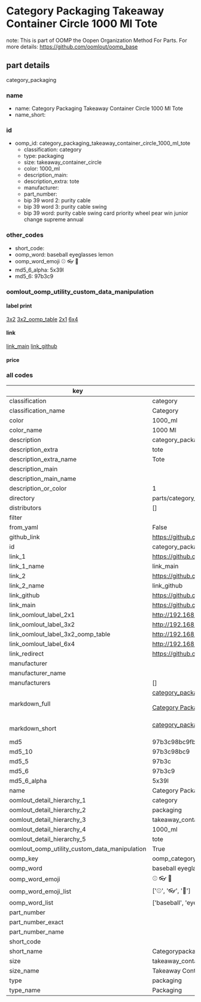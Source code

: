 # Category Packaging Takeaway Container Circle 1000 Ml Tote  

note: This is part of OOMP the Oopen Organization Method For Parts. For more details: https://github.com/oomlout/oomp_base

##  part details
  



category_packaging



### name
* name: Category Packaging Takeaway Container Circle 1000 Ml Tote
* name_short: 
### id
* oomp_id: category_packaging_takeaway_container_circle_1000_ml_tote
  * classification: category
  * type: packaging
  * size: takeaway_container_circle
  * color: 1000_ml
  * description_main: 
  * description_extra: tote
  * manufacturer: 
  * part_number: 
  * bip 39 word 2: purity cable
  * bip 39 word 3: purity cable swing
  * bip 39 word: purity cable swing card priority wheel pear win junior change supreme annual

### other_codes
* short_code: 
* oomp_word: baseball eyeglasses lemon
* oomp_word_emoji :baseball: :eyeglasses: :lemon:
* md5_6_alpha: 5x39l
* md5_6: 97b3c9






### oomlout_oomp_utility_custom_data_manipulation
#### label print
[3x2](http://192.168.1.245:1112/?label=oomp%205x39l)
[3x2_oomp_table](http://192.168.1.108:1112/?label=oomp%205x39l)
[2x1](http://192.168.1.242:1112/?label=oomp%205x39l)
[6x4](http://192.168.1.55:1112/?label=oomp%205x39l)    

#### link

[link_main](https://github.com/oomlout/oomlout_oomp_version_1_messy/tree/main/parts/category_packaging_takeaway_container_circle_1000_ml_tote) [link_github](https://github.com/oomlout/oomlout_oomp_version_1_messy/tree/main/parts/category_packaging_takeaway_container_circle_1000_ml_tote)                             

#### price







### all codes 
| key | value |  
| --- | --- |  
| classification | category |  
| classification_name | Category |  
| color | 1000_ml |  
| color_name | 1000 Ml |  
| description | category_packaging |  
| description_extra | tote |  
| description_extra_name | Tote |  
| description_main |  |  
| description_main_name |  |  
| description_or_color | 1  |  
| directory | parts/category_packaging_takeaway_container_circle_1000_ml_tote |  
| distributors | [] |  
| filter |  |  
| from_yaml | False |  
| github_link | https://github.com/oomlout/oomlout_oomp_part_src/tree/main/parts/category_packaging_takeaway_container_circle_1000_ml_tote |  
| id | category_packaging_takeaway_container_circle_1000_ml_tote |  
| link_1 | https://github.com/oomlout/oomlout_oomp_version_1_messy/tree/main/parts/category_packaging_takeaway_container_circle_1000_ml_tote |  
| link_1_name | link_main |  
| link_2 | https://github.com/oomlout/oomlout_oomp_version_1_messy/tree/main/parts/category_packaging_takeaway_container_circle_1000_ml_tote |  
| link_2_name | link_github |  
| link_github | https://github.com/oomlout/oomlout_oomp_version_1_messy/tree/main/parts/category_packaging_takeaway_container_circle_1000_ml_tote |  
| link_main | https://github.com/oomlout/oomlout_oomp_version_1_messy/tree/main/parts/category_packaging_takeaway_container_circle_1000_ml_tote |  
| link_oomlout_label_2x1 | http://192.168.1.242:1112/?label=oomp%205x39l |  
| link_oomlout_label_3x2 | http://192.168.1.245:1112/?label=oomp%205x39l |  
| link_oomlout_label_3x2_oomp_table | http://192.168.1.108:1112/?label=oomp%205x39l |  
| link_oomlout_label_6x4 | http://192.168.1.55:1112/?label=oomp%205x39l |  
| link_redirect | https://github.com/oomlout/oomlout_oomp_version_1_messy/tree/main/parts/category_packaging_takeaway_container_circle_1000_ml_tote |  
| manufacturer |  |  
| manufacturer_name |  |  
| manufacturers | [] |  
| markdown_full | [category_packaging_takeaway_container_circle_1000_ml_tote](none)<br>[](none)<br>[Category Packaging Takeaway Container Circle 1000 Ml Tote](none)<br><br> |  
| markdown_short | [category_packaging_takeaway_container_circle_1000_ml_tote](none)<br><br> |  
| md5 | 97b3c98bc9fb5443e8557229b807fd72 |  
| md5_10 | 97b3c98bc9 |  
| md5_5 | 97b3c |  
| md5_6 | 97b3c9 |  
| md5_6_alpha | 5x39l |  
| name | Category Packaging Takeaway Container Circle 1000 Ml Tote |  
| oomlout_detail_hierarchy_1 | category |  
| oomlout_detail_hierarchy_2 | packaging |  
| oomlout_detail_hierarchy_3 | takeaway_container_circle |  
| oomlout_detail_hierarchy_4 | 1000_ml |  
| oomlout_detail_hierarchy_5 | tote |  
| oomlout_oomp_utility_custom_data_manipulation | True |  
| oomp_key | oomp_category_packaging_takeaway_container_circle_1000_ml_tote |  
| oomp_word | baseball eyeglasses lemon |  
| oomp_word_emoji | :baseball: :eyeglasses: :lemon: |  
| oomp_word_emoji_list | [':baseball:', ':eyeglasses:', ':lemon:'] |  
| oomp_word_list | ['baseball', 'eyeglasses', 'lemon'] |  
| part_number |  |  
| part_number_exact |  |  
| part_number_name |  |  
| short_code |  |  
| short_name | Categorypackaging |  
| size | takeaway_container_circle |  
| size_name | Takeaway Container Circle |  
| type | packaging |  
| type_name | Packaging |  

